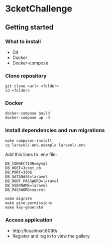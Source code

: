 # 3cketChallenge

## Getting started

### What to  install

- Git
- Docker
- Docker-compose

### Clone repository

```
git clone <url> <folder>
cd <folder>
```

### Docker

```
docker-compose build
docker-compose up -d
```

### Install dependencies and run migrations
```
make composer-install
cp laravel/.env.example laravel/.env

```
Add this lines to .env file: 
```
DB_CONNECTION=mysql
DB_HOST=3cket_db
DB_PORT=3306
DB_DATABASE=laravel
DB_ROOT_PASSWORD=laravel
DB_USERNAME=laravel
DB_PASSWORD=secret

make migrate
make give-permissions
make key-generate
```

### Access application

- http://localhost:8080/
- Register and log in to view the gallery
